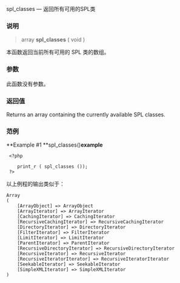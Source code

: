  spl_classes — 返回所有可用的SPL类

### 说明

> array  **spl_classes** ( void )

本函数返回当前所有可用的 SPL 类的数组。 

### 参数

此函数没有参数。

### 返回值

Returns an array containing the currently available SPL classes. 

### 范例

**Example #1 **spl_classes()**example**
```
 <?php  
  
    print_r ( spl_classes ());  
 ?>  
```

 以上例程的输出类似于：

    Array
    (
        [ArrayObject] => ArrayObject
        [ArrayIterator] => ArrayIterator
        [CachingIterator] => CachingIterator
        [RecursiveCachingIterator] => RecursiveCachingIterator
        [DirectoryIterator] => DirectoryIterator
        [FilterIterator] => FilterIterator
        [LimitIterator] => LimitIterator
        [ParentIterator] => ParentIterator
        [RecursiveDirectoryIterator] => RecursiveDirectoryIterator
        [RecursiveIterator] => RecursiveIterator
        [RecursiveIteratorIterator] => RecursiveIteratorIterator
        [SeekableIterator] => SeekableIterator
        [SimpleXMLIterator] => SimpleXMLIterator
    )

